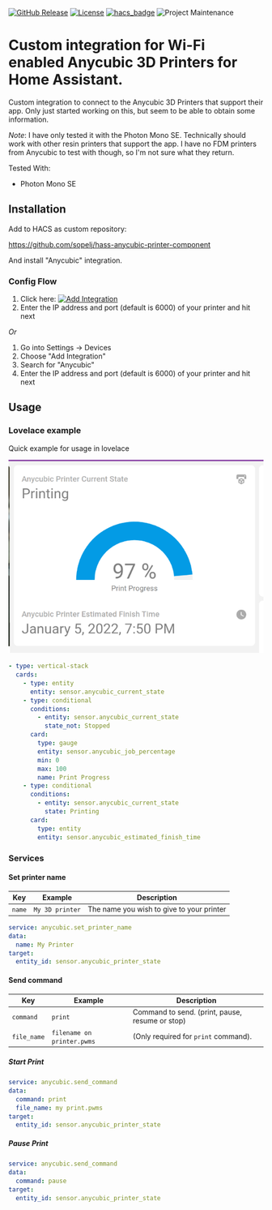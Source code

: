 [![GitHub Release](https://img.shields.io/github/release/sopelj/hass-anycubic-printer-component.svg?style=for-the-badge)](https://github.com/sopelj/hass-anycubic-printer-component/releases)
[![License](https://img.shields.io/github/license/sopelj/hass-anycubic-printer-component.svg?style=for-the-badge)](LICENSE.md)
[![hacs_badge](https://img.shields.io/badge/HACS-Custom-41BDF5.svg?style=for-the-badge)](https://github.com/custom-components/hacs)
![Project Maintenance](https://img.shields.io/maintenance/yes/2022.svg?style=for-the-badge)

# Custom integration for Wi-Fi enabled Anycubic 3D Printers for Home Assistant.

Custom integration to connect to the Anycubic 3D Printers that support their app.
Only just started working on this, but seem to be able to obtain some information.

*Note*: I have only tested it with the Photon Mono SE. Technically should work with other resin printers that support the app. 
I have no FDM printers from Anycubic to test with though, so I'm not sure what they return. 

Tested With:
 - Photon Mono SE


## Installation

Add to HACS as custom repository:

<https://github.com/sopelj/hass-anycubic-printer-component>

And install "Anycubic" integration.

### Config Flow

1. Click here: [![Add Integration](https://my.home-assistant.io/badges/config_flow_start.svg)](https://my.home-assistant.io/redirect/config_flow_start/?domain=anycubic)
2. Enter the IP address and port (default is 6000) of your printer and hit next

*Or*

1. Go into Settings -> Devices 
2. Choose "Add Integration" 
3. Search for "Anycubic"
4. Enter the IP address and port (default is 6000) of your printer and hit next

## Usage

### Lovelace example

Quick example for usage in lovelace

![](./images/lovelace_example.png)

```yaml
- type: vertical-stack
  cards:
    - type: entity
      entity: sensor.anycubic_current_state
    - type: conditional
      conditions:
        - entity: sensor.anycubic_current_state
          state_not: Stopped
      card:
        type: gauge
        entity: sensor.anycubic_job_percentage
        min: 0
        max: 100
        name: Print Progress
    - type: conditional
      conditions:
        - entity: sensor.anycubic_current_state
          state: Printing
      card:
        type: entity
        entity: sensor.anycubic_estimated_finish_time
```


### Services

#### Set printer name

| Key        | Example         | Description                               |
|------------|-----------------|-------------------------------------------|
| `name`     | `My 3D printer` | The name you wish to give to your printer |

```yaml
service: anycubic.set_printer_name
data:
  name: My Printer
target:
  entity_id: sensor.anycubic_printer_state
```

#### Send command

| Key         | Example                    | Description                                     |
|-------------|----------------------------|-------------------------------------------------|
| `command`   | `print`                    | Command to send. (print, pause, resume or stop) |
| `file_name` | `filename on printer.pwms` | (Only required for `print` command).            |

##### Start Print

```yaml
service: anycubic.send_command
data:
  command: print
  file_name: my print.pwms
target:
  entity_id: sensor.anycubic_printer_state
```

##### Pause Print

```yaml
service: anycubic.send_command
data:
  command: pause
target:
  entity_id: sensor.anycubic_printer_state
```
